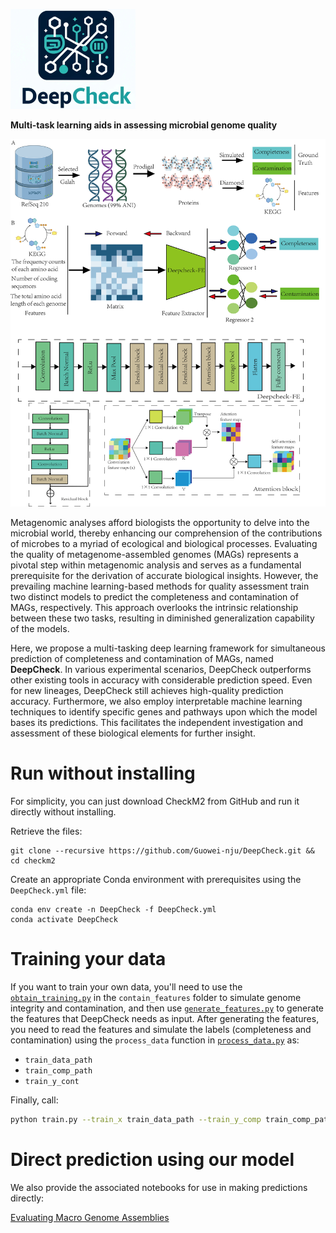 ![DeepCheck Logo](https://github.com/Guowei-nju/DeepCheck/blob/main/figures/log.png)<!-- 替换为实际的Logo URL -->


**Multi-task learning aids in assessing microbial genome quality**

![DeepCheck Banner](https://github.com/Guowei-nju/DeepCheck/blob/main/figures/frame.png) <!-- 替换为实际的Banner URL -->

Metagenomic analyses afford biologists the opportunity to delve into the microbial world, thereby enhancing our comprehension of the contributions of microbes to a myriad of ecological and biological processes. Evaluating the quality of metagenome-assembled genomes (MAGs) represents a pivotal step within metagenomic analysis and serves as a fundamental prerequisite for the derivation of accurate biological insights. However, the prevailing machine learning-based methods for quality assessment train two distinct models to predict the completeness and contamination of MAGs, respectively. This approach overlooks the intrinsic relationship between these two tasks, resulting in diminished generalization capability of the models.

Here, we propose a multi-tasking deep learning framework for simultaneous prediction of completeness and contamination of MAGs, named **DeepCheck**. In various experimental scenarios, DeepCheck outperforms other existing tools in accuracy with considerable prediction speed. Even for new lineages, DeepCheck still achieves high-quality prediction accuracy. Furthermore, we also employ interpretable machine learning techniques to identify specific genes and pathways upon which the model bases its predictions. This facilitates the independent investigation and assessment of these biological elements for further insight.

# Run without installing

For simplicity, you can just download CheckM2 from GitHub and run it directly without installing.

Retrieve the files:
```
git clone --recursive https://github.com/Guowei-nju/DeepCheck.git && cd checkm2

```
Create an appropriate Conda environment with prerequisites using the `DeepCheck.yml` file:

```
conda env create -n DeepCheck -f DeepCheck.yml
conda activate DeepCheck
```


# Training your data

If you want to train your own data, you'll need to use the [`obtain_training.py`](obtain_features/obtain_training.py) in the `contain_features` folder to simulate genome integrity and contamination, and then use [`generate_features.py`](generate_features.py) to generate the features that DeepCheck needs as input. After generating the features, you need to read the features and simulate the labels (completeness and contamination) using the `process_data` function in [`process_data.py`](process_data.py) as:
- `train_data_path`
- `train_comp_path`
- `train_y_cont`

Finally, call:
```bash
python train.py --train_x train_data_path --train_y_comp train_comp_path --train_y_cont train_y_cont
```
# Direct prediction using our model

We also provide the associated notebooks for use in making predictions directly:

[Evaluating Macro Genome Assemblies]([notebooks/evaluating_macro_genome_assemblies.ipynb](https://github.com/Guowei-nju/DeepCheck/blob/main/evaluating%20macro%20genome%20assemblies!.ipynb))
